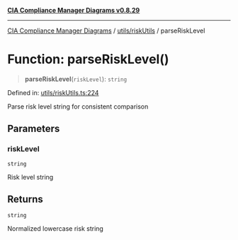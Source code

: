 [**CIA Compliance Manager Diagrams v0.8.29**](../../../README.md)

***

[CIA Compliance Manager Diagrams](../../../modules.md) / [utils/riskUtils](../README.md) / parseRiskLevel

# Function: parseRiskLevel()

> **parseRiskLevel**(`riskLevel`): `string`

Defined in: [utils/riskUtils.ts:224](https://github.com/Hack23/cia-compliance-manager/blob/5836b4c74e2010cd05eca63c0016fd711c628ec9/src/utils/riskUtils.ts#L224)

Parse risk level string for consistent comparison

## Parameters

### riskLevel

`string`

Risk level string

## Returns

`string`

Normalized lowercase risk string

